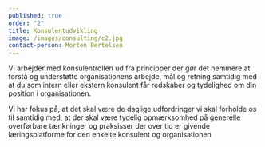 ```yaml
---
published: true
order: "2"
title: Konsulentudvikling
image: /images/consulting/c2.jpg
contact-person: Morten Bertelsen
---
```


Vi arbejder med konsulentrollen ud fra principper der gør det nemmere at forstå og understøtte organisationens arbejde, mål og retning samtidig med at du som intern eller ekstern konsulent får redskaber og tydelighed om din position i organisationen.

Vi har fokus på, at det skal være de daglige udfordringer vi skal forholde os til samtidig med, at der skal være tydelig opmærksomhed på generelle overførbare tænkninger og praksisser der over tid er givende læringsplatforme for den enkelte konsulent og organisationen
